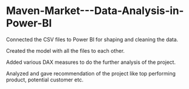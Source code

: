 # Maven-Market---Data-Analysis-in-Power-BI

Connected the CSV files to Power BI for shaping and cleaning the data.

Created the model with all the files to each other.

Added various DAX measures to do the further analysis of the project.

Analyzed and gave recommendation of the project like top performing product, potential customer etc.
